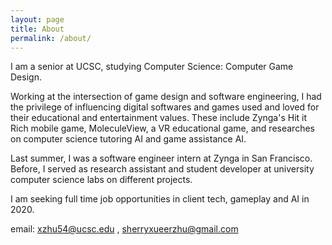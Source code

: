```yaml
---
layout: page
title: About
permalink: /about/
---
```


I am a senior at UCSC, studying Computer Science: Computer Game Design. 

Working at the intersection of game design and software engineering,  I had the privilege of influencing digital softwares and games used and loved for their educational and entertainment values. These include Zynga's Hit it Rich mobile game, MoleculeView, a VR educational game, and researches on computer science tutoring AI and game assistance AI. 

Last summer, I was a software engineer intern at Zynga in San Francisco. Before, I served as research assistant and student developer at university computer science labs on different projects.

I am seeking full time job opportunities in client tech, gameplay and AI in 2020. 

email: xzhu54@ucsc.edu , sherryxueerzhu@gmail.com
